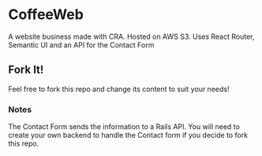 # CoffeeWeb
A website business made with CRA.
Hosted on AWS S3. 
Uses React Router, Semantic UI and an API for the Contact Form

## Fork It!
Feel free to fork this repo and change its content to suit your needs!

### Notes

The Contact Form sends the information to a Rails API. You will need to create your own backend to handle the Contact form if you decide to fork this repo. 

